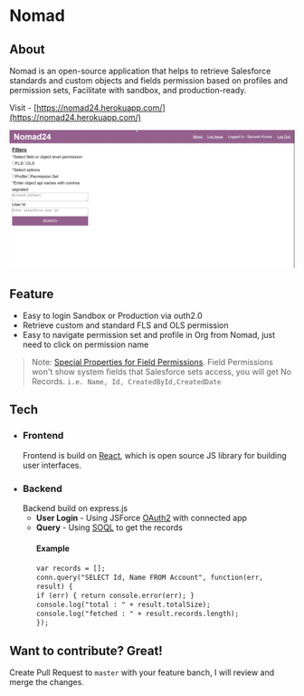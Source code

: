 # Nomad
## About
Nomad is an open-source application that helps to retrieve Salesforce standards and custom objects and fields permission based on profiles and permission sets, Facilitate with sandbox, and production-ready.

Visit -  [https://nomad24.herokuapp.com/](https://nomad24.herokuapp.com/)

![](https://github.com/Sarveshgithub/Nomad/blob/outh/client/src/asset/img/Nomad.gif)
## Feature 
- Easy to login Sandbox or Production via outh2.0
- Retrieve custom and standard FLS and OLS permission
- Easy to navigate permission set and profile in Org from Nomad, just need to click on permission name
> Note:
 [Special Properties for Field Permissions](https://developer.salesforce.com/docs/atlas.en-us.object_reference.meta/object_reference/sforce_api_objects_fieldpermissions.htm).
 Field Permissions won't show system fields that Salesforce sets access, you will get No Records. ```i.e. Name, Id, CreatedById,CreatedDate```

## Tech
- ### Frontend
    Frontend is build on [React](https://reactjs.org/), which is open source JS library for building user interfaces.
- ### Backend
    Backend build on express.js
     - **User Login** - Using JSForce [OAuth2](https://jsforce.github.io/document/#oauth2) with connected app
     - **Query** - Using [SOQL](https://jsforce.github.io/document/#query) to get the records
        #### Example
        ```
        var records = [];
        conn.query("SELECT Id, Name FROM Account", function(err, result) {
        if (err) { return console.error(err); }
        console.log("total : " + result.totalSize);
        console.log("fetched : " + result.records.length);
        });
        ```
## Want to contribute? Great!
Create Pull Request to ```master``` with your feature banch, I will review and merge the changes.
